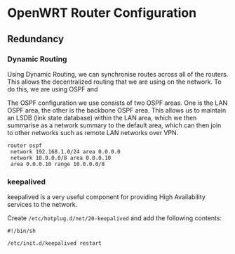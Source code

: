 
# OpenWRT Router Configuration

## Redundancy

### Dynamic Routing

Using Dynamic Routing, we can synchronise routes across all of the routers. This allows the decentralized routing that we are using on the network. To do this, we are using OSPF and 

The OSPF configuration we use consists of two OSPF areas. One is the LAN OSPF area, the other is the backbone OSPF area. This allows us to maintain an LSDB (link state database) within the LAN area, which we then summarise as a network summary to the default area, which can then join to other networks such as remote LAN networks over VPN.

```
router ospf
 network 192.168.1.0/24 area 0.0.0.0
 network 10.0.0.0/8 area 0.0.0.10
 area 0.0.0.10 range 10.0.0.0/8
```

### keepalived

keepalived is a very useful component for providing High Availability services to the network.

Create ```/etc/hotplug.d/net/20-keepalived``` and add the following contents:

```
#!/bin/sh

/etc/init.d/keepalived restart
```
